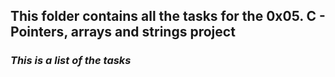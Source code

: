 ## **This folder contains all the tasks for the 0x05. C - Pointers, arrays and strings project**  
### *This is a list of the tasks*
